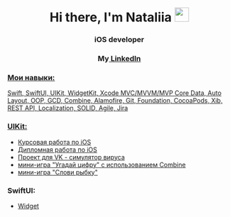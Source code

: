 
<h1 align="center">Hi there, I'm Nataliia</a> 
<img src="https://github.com/blackcater/blackcater/raw/main/images/Hi.gif" height="32"/></h1>
<h3 align="center">iOS developer</h3>
<h3 align="center">My<a href="https://www.linkedin.com/in/nataliia-grigoreva-b56a607a" target="_blank"> LinkedIn </h3>


### Мои навыки:
Swift, SwiftUI, UIKit, WidgetKit, Xcode MVC/MVVM/MVP Core Data, Auto Layout, OOP, GCD, Combine, Alamofire, Git, Foundation, CocoaPods, Xib, REST API, Localization, SOLID, Agile, Jira

### UIKit:
- [Курсовая работа по iOS](https://github.com/nataliiagrigoreva/BudgetApp)
- [Дипломная работа по iOS](https://github.com/nataliiagrigoreva/ARMonstersApp)
- [Проект для VK - симулятор вируса](https://github.com/nataliiagrigoreva/simulationVirus)
- [мини-игра "Угадай цифру" с использованием Combine](https://github.com/nataliiagrigoreva/guessnumbercombine)
- [мини-игра "Слови рыбку"](https://github.com/nataliiagrigoreva/caughtFishApp)

### SwiftUI:
- [Widget](https://github.com/nataliiagrigoreva/widgetswiftui)
